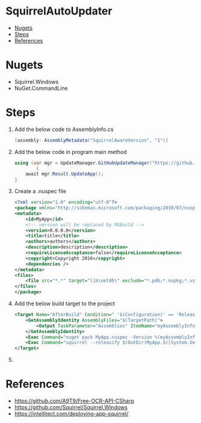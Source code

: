 <h1>SquirrelAutoUpdater</h1>

- [Nugets](#nugets)
- [Steps](#steps)
- [References](#references)

# Nugets
* Squirrel.Windows
* NuGet.CommandLine
  
# Steps
1. Add the below code to AssemblyInfo.cs
   ```csharp
   [assembly: AssemblyMetadata("SquirrelAwareVersion", "1")]
2. Add the below code in program main method
    ```csharp
    using (var mgr = UpdateManager.GitHubUpdateManager("https://github.com/r1-prototype-studies/SquirrelAutoUpdater/releases/latest"))
            {
        await mgr.Result.UpdateApp();
    }
3. Create a .nuspec file
    ```xml
    <?xml version="1.0" encoding="utf-8"?>
    <package xmlns="http://schemas.microsoft.com/packaging/2010/07/nuspec.xsd">
    <metadata>
        <id>MyApp</id>
        <!-- version will be replaced by MSBuild -->
        <version>0.0.0.0</version>
        <title>title</title>
        <authors>authors</authors>
        <description>description</description>
        <requireLicenseAcceptance>false</requireLicenseAcceptance>
        <copyright>Copyright 2016</copyright>
        <dependencies />
    </metadata>
    <files>
        <file src="*.*" target="lib\net45\" exclude="*.pdb;*.nupkg;*.vshost.*"/>
    </files>
    </package>
4. Add the below build target to the project
    ```xml
    <Target Name="AfterBuild" Condition=" '$(Configuration)' == 'Release'">
        <GetAssemblyIdentity AssemblyFiles="$(TargetPath)">
            <Output TaskParameter="Assemblies" ItemName="myAssemblyInfo"/>
        </GetAssemblyIdentity>
        <Exec Command="nuget pack MyApp.nuspec -Version %(myAssemblyInfo.Version) -Properties Configuration=Release -OutputDirectory $(OutDir) -BasePath $(OutDir)" />
        <Exec Command="squirrel --releasify $(OutDir)MyApp.$([System.Version]::Parse(%(myAssemblyInfo.Version)).ToString(3)).nupkg" />
    </Target>
5.


# References
* https://github.com/A9T9/Free-OCR-API-CSharp
* https://github.com/Squirrel/Squirrel.Windows
* https://intellitect.com/deploying-app-squirrel/
